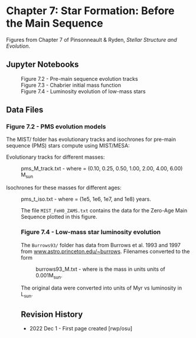 # Chapter 7: Star Formation: Before the Main Sequence

Figures from Chapter 7 of Pinsonneault & Ryden, *Stellar Structure and Evolution*.

## Jupyter Notebooks
<dl>
    <dd>Figure 7.2 - Pre-main sequence evolution tracks
    <dd>Figure 7.3 - Chabrier initial mass function
    <dd>Figure 7.4 - Luminosity evolution of low-mass stars
</dl>

## Data Files

### Figure 7.2 - PMS evolution models

The MIST/ folder has evolutionary tracks and isochrones for pre-main sequence (PMS) stars
compute using MIST/MESA:

Evolutionary tracks for different masses:
<dl>
  <dd>pms_M<mass>_track.txt - where <mass> = (0.10, 0.25, 0.50, 1.00, 2.00, 4.00, 6.00) M<sub>sun</sub>
</dl>

Isochrones for these masses for different ages:
</dl>
  <dd>pms_t<age>_iso.txt - where <age> = (1e5, 1e6, 1e7, and 1e8) years.
</dl>

The file `MIST_FeH0_ZAMS.txt` contains the data for the Zero-Age Main Sequence plotted in this figure.
    
### Figure 7.4 - Low-mass star luminosity evolution
    
The `Burrows93/` folder has data from Burrows et al. 1993 and 1997 from www.astro.princeton.edu/~burrows. Filenames converted to the form 
<dl>
  <dd>burrows93_M<mass>.txt - where <mass> is the mass in units units of 0.001M<sub>sun</sub>.
</dl>
The original data were converted into units of Myr vs luminosity in L<sub>sun</sub>.

## Revision History

 * 2022 Dec 1 - First page created [rwp/osu]
